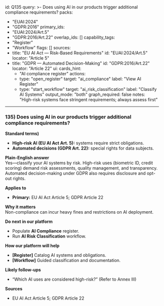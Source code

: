 id: Q135
query: >-
  Does using AI in our products trigger additional compliance requirements?
packs:
  - "EUAI:2024"
  - "GDPR:2016"
primary_ids:
  - "EUAI:2024/Art.5"
  - "GDPR:2016/Art.22"
overlap_ids: []
capability_tags:
  - "Register"
  - "Workflow"
flags: []
sources:
  - title: "EU AI Act — Risk-Based Requirements"
    id: "EUAI:2024/Art.5"
    locator: "Article 5"
  - title: "GDPR — Automated Decision-Making"
    id: "GDPR:2016/Art.22"
    locator: "Article 22"
ui:
  cards_hint:
    - "AI compliance register"
  actions:
    - type: "open_register"
      target: "ai_compliance"
      label: "View AI Register"
    - type: "start_workflow"
      target: "ai_risk_classification"
      label: "Classify AI Systems"
output_mode: "both"
graph_required: false
notes: "High-risk systems face stringent requirements; always assess first"
---
### 135) Does using AI in our products trigger additional compliance requirements?

**Standard terms)**  
- **High-risk AI (EU AI Act Art. 5):** systems require strict obligations.  
- **Automated decisions (GDPR Art. 22):** special rights for data subjects.

**Plain-English answer**  
Yes—classify your AI systems by risk. High-risk uses (biometric ID, credit scoring) demand risk assessments, quality management, and transparency. Automated decision-making under GDPR also requires disclosure and opt-out rights.

**Applies to**  
- **Primary:** EU AI Act Article 5; GDPR Article 22

**Why it matters**  
Non-compliance can incur heavy fines and restrictions on AI deployment.

**Do next in our platform**  
- Populate **AI Compliance** register.  
- Run **AI Risk Classification** workflow.

**How our platform will help**  
- **[Register]** Catalog AI systems and obligations.  
- **[Workflow]** Guided classification and documentation.

**Likely follow-ups**  
- “Which AI uses are considered high-risk?” (Refer to Annex III)

**Sources**  
- EU AI Act Article 5; GDPR Article 22

